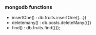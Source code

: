 ### mongodb functions
- insertOne() : db.fruits.insertOne({...})
- deletemany() : db.posts.deleteMany({})
- find() : db.fruits.find({});